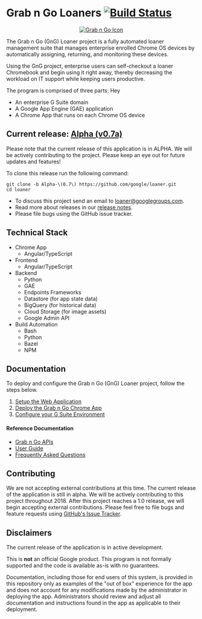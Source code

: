 <!-- mdformat off(GitHub header) -->
Grab n Go Loaners
[![Build Status](https://travis-ci.org/google/loaner.svg?branch=master)](https://travis-ci.org/google/loaner)
======
<!-- mdformat on -->

<p align="center">
  <a href="#grabngo--">
    <img src="https://storage.googleapis.com/gngloaners/gnglogo.png" alt="Grab n Go Icon" />
  </a>
</p>

The Grab n Go (GnG) Loaner project is a fully automated loaner management suite
that manages enterprise enrolled Chrome OS devices by automatically assigning,
returning, and monitoring these devices.

Using the GnG project, enterprise users can self-checkout a loaner Chromebook
and begin using it right away, thereby decreasing the workload on IT support
while keeping users productive.

The program is comprised of three parts: Hey

*   An enterprise G Suite domain
*   A Google App Engine (GAE) application
*   A Chrome App that runs on each Chrome OS device

## Current release: [Alpha (v0.7a)](https://github.com/google/loaner/tree/Alpha-(0.7))

Please note that the current release of this application is in ALPHA.
We will be actively contributing to the project. Please keep an eye out for
future updates and features!

To clone this release run the following command:

```
git clone -b Alpha-\(0.7\) https://github.com/google/loaner.git
cd loaner
```

* To discuss this project send an email to loaner@googlegroups.com.
* Read more about releases in our [release notes](docs/release_notes.md).
* Please file bugs using the GitHub issue tracker.

## Technical Stack

*   Chrome App
    -   Angular/TypeScript
*   Frontend
    -   Angular/TypeScript
*   Backend
    -   Python
    -   GAE
    -   Endpoints Frameworks
    -   Datastore (for app state data)
    -   BigQuery (for historical data)
    -   Cloud Storage (for image assets)
    -   Google Admin API
*   Build Automation
    -   Bash
    -   Python
    -   Bazel
    -   NPM

## Documentation

To deploy and configure the Grab n Go (GnG) Loaner project, follow the steps
below.

1.  [Setup the Web
    Application](docs/setup_guide.md)
1.  [Deploy the Grab n Go Chrome
    App](docs/deploy_chrome_app.md)
1.  [Configure your G Suite
    Environment](docs/gsuite_config.md)

#### Reference Documentation

-   [Grab n Go APIs](docs/gng_apis.md)
-   [User Guide](docs/user_guide.md)
-   [Frequently Asked
    Questions](docs/faq.md)

## Contributing

We are not accepting external contributions at this time. The current release of
the application is still in alpha. We will be actively contributing to this
project throughout 2018. After this project reaches a 1.0 release, we will begin
accepting external contributions. Please feel free to file bugs and feature
requests using [GitHub's Issue
Tracker](https://github.com/google/loaner/issues).

## Disclaimers

The current release of the application is in active development.

This is **not** an official Google product. This program is not formally
supported and the code is available as-is with no guarantees.

Documentation, including those for end users of this system, is provided in this
repository only as examples of the "out of box" experience for the app and does
not account for any modifications made by the administrator in deploying the
app. Administrators should review and adjust all documentation and instructions
found in the app as applicable to their deployment.
